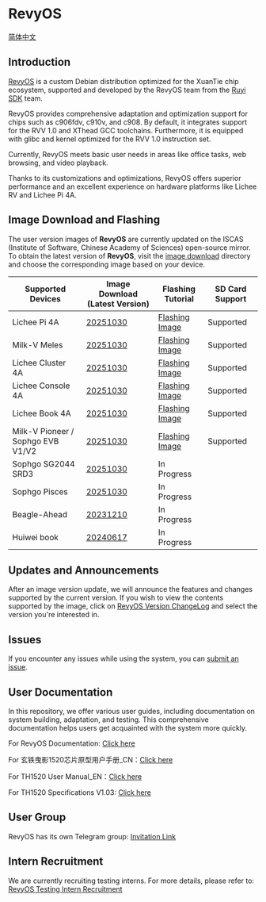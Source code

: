 # RevyOS

[简体中文](./README.cn.md)

## Introduction

[RevyOS](https://github.com/revyos)  is a custom Debian distribution optimized for the XuanTie chip ecosystem, supported and developed by the RevyOS team from the [Ruyi SDK](https://github.com/ruyisdk) team.

RevyOS provides comprehensive adaptation and optimization support for chips such as c906fdv, c910v, and c908. By default, it integrates support for the RVV 1.0 and XThead GCC toolchains. Furthermore, it is equipped with glibc and kernel optimized for the RVV 1.0 instruction set.

Currently, RevyOS meets basic user needs in areas like office tasks, web browsing, and video playback.

Thanks to its customizations and optimizations, RevyOS offers superior performance and an excellent experience on hardware platforms like Lichee RV and Lichee Pi 4A.

## Image Download and Flashing

The user version images of __RevyOS__ are currently updated on the ISCAS (Institute of Software, Chinese Academy of Sciences) open-source mirror. To obtain the latest version of __RevyOS__, visit the [image download](https://mirror.iscas.ac.cn/revyos/extra/images/) directory and choose the corresponding image based on your device.

| Supported Devices | Image Download (Latest Version) | Flashing Tutorial | SD Card Support |
| --- | --- | --- | --- |
| Lichee Pi 4A | [20251030](https://mirror.iscas.ac.cn/revyos/extra/images/lpi4a/20251030/) | [Flashing Image](https://docs.revyos.dev/en/docs/Installation/licheepi4a/) | Supported |
| Milk-V Meles | [20251030](https://mirror.iscas.ac.cn/revyos/extra/images/meles/20251030/) | [Flashing Image](https://docs.revyos.dev/en/docs/Installation/milkv-meles/)  | Supported |
| Lichee Cluster 4A | [20251030](https://mirror.iscas.ac.cn/revyos/extra/images/lpi4a/20251030/) | [Flashing Image](./Installation/licheepi4a.md)  | Supported |
| Lichee Console 4A | [20251030](https://mirror.iscas.ac.cn/revyos/extra/images/lcon4a/20251030/) | [Flashing Image](./Image%20flashing/licheeconsole4a.md)  | Supported |
| Lichee Book 4A | [20251030](https://mirror.iscas.ac.cn/revyos/extra/images/laptop4a/20251030/) | [Flashing Image](./Image%20flashing/licheebook.md)  | Supported |
| Milk-V Pioneer / Sophgo EVB V1/V2  | [20251030](https://mirror.iscas.ac.cn/revyos/extra/images/sg2042/20251030/) | [Flashing Image](https://docs.revyos.dev/en/docs/Installation/milkv-pioneer/)  | Supported |
| Sophgo SG2044 SRD3 | [20251030](https://mirror.iscas.ac.cn/revyos/extra/images/sg2044/20251030/) | In Progress  |  |
| Sophgo Pisces | [20251030](https://mirror.iscas.ac.cn/revyos/extra/images/sg2042/20251030/) | In Progress  |  |
| Beagle-Ahead | [20231210](https://mirror.iscas.ac.cn/revyos/extra/images/beagle/20231210/) | In Progress  |  |
| Huiwei book | [20240617](https://mirror.iscas.ac.cn/revyos/extra/images/huiwei/test/20240617/) | In Progress  |  |

## Updates and Announcements

After an image version update, we will announce the features and changes supported by the current version. If you wish to view the contents supported by the image, click on [RevyOS Version ChangeLog](https://docs.revyos.dev/en/changelog/changelog-index/) and select the version you're interested in.

## Issues

If you encounter any issues while using the system, you can [submit an issue](https://github.com/revyos/revyos/issues).

## User Documentation

In this repository, we offer various user guides, including documentation on system building, adaptation, and testing. This comprehensive documentation helps users get acquainted with the system more quickly.

For RevyOS Documentation: [Click here](https://docs.revyos.dev/en/)

For 玄铁曳影1520芯片原型用户手册_CN：[Click here](https://www.xrvm.cn/community/download?id=4344198194863869952)

For TH1520 User Manual_EN：[Click here](https://occ-intl-prod.oss-ap-southeast-1.aliyuncs.com/resource//1698839996662/TH1520%20User%20Manual%20(1).zip)

For TH1520 Specifications V1.03: [Click here](https://occ-oss-prod.oss-cn-hangzhou.aliyuncs.com/resource/889768/1698042403122/%E6%9B%B3%E5%BD%B11520%E8%A7%84%E6%A0%BC%E4%B9%A6V1.03.pdf)

## User Group

RevyOS has its own Telegram group: [Invitation Link](https://t.me/+Pi6px22-OsUxM2M1)

## Intern Recruitment

We are currently recruiting testing interns. For more details, please refer to: [RevyOS Testing Intern Recruitment](https://github.com/plctlab/weloveinterns/blob/master/open-internships.md#j143-revyos%E5%B0%8F%E9%98%9F%E6%B5%8B%E8%AF%95%E5%AE%9E%E4%B9%A0%E7%94%9F20241111%E5%BC%80%E6%94%BE100%E5%90%8D)
